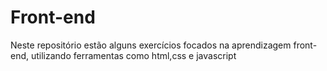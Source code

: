 # Front-end
 Neste repositório estão alguns exercícios focados na aprendizagem front-end, utilizando ferramentas como html,css e javascript
